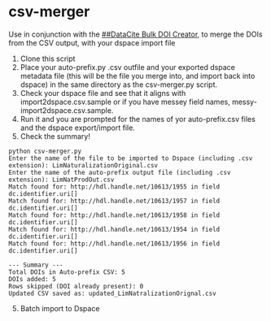 # csv-merger 
Use in conjunction with the [##DataCite Bulk DOI Creator](https://github.com/VIULibrary/datacite-bulk-doi-creator), to merge the DOIs from the CSV output, with your dspace import file

1. Clone this script
2. Place your auto-prefix.py .csv outfile and your exported dspace metadata file (this will be the file you merge into, and import back into dspace) in the same directory as the csv-merger.py script.
4. Check your dspace file and see that it aligns with import2dspace.csv.sample or if you have messey field names, messy-import2dspace.csv.sample. 
3. Run it and you are prompted for the names of yor auto-prefix.csv files and the dspace export/import file.
4. Check the summary!

```
python csv-merger.py
Enter the name of the file to be imported to Dspace (including .csv extension): LimNaturalizationOriginal.csv
Enter the name of the auto-prefix output file (including .csv extension): LimNatProdOut.csv
Match found for: http://hdl.handle.net/10613/1955 in field dc.identifier.uri[]
Match found for: http://hdl.handle.net/10613/1957 in field dc.identifier.uri[]
Match found for: http://hdl.handle.net/10613/1958 in field dc.identifier.uri[]
Match found for: http://hdl.handle.net/10613/1954 in field dc.identifier.uri[]
Match found for: http://hdl.handle.net/10613/1956 in field dc.identifier.uri[]

--- Summary ---
Total DOIs in Auto-prefix CSV: 5
DOIs added: 5
Rows skipped (DOI already present): 0
Updated CSV saved as: updated_LimNatralizationOrignal.csv
```
5. Batch import to Dspace